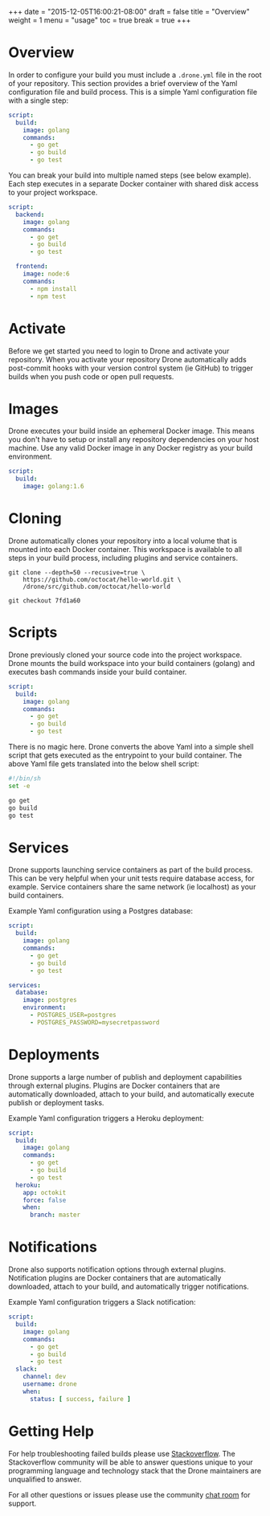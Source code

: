 +++
date = "2015-12-05T16:00:21-08:00"
draft = false
title = "Overview"
weight = 1
menu = "usage"
toc = true
break = true
+++

# Overview

In order to configure your build you must include a `.drone.yml` file in the root of your repository. This section provides a brief overview of the Yaml configuration file and build process. This is a simple Yaml configuration file with a single step:

```yaml
script:
  build:
    image: golang
    commands:
      - go get
      - go build
      - go test
```

You can break your build into multiple named steps (see below example). Each step executes in a separate Docker container with shared disk access to your project workspace.

```yaml
script:
  backend:
    image: golang
    commands:
      - go get
      - go build
      - go test

  frontend:
    image: node:6
    commands:
      - npm install
      - npm test
```

# Activate

Before we get started you need to login to Drone and activate your repository. When you activate your repository Drone automatically adds post-commit hooks with your version control system (ie GitHub) to trigger builds when you push code or open pull requests.

# Images

Drone executes your build inside an ephemeral Docker image. This means you don't have to setup or install any repository dependencies on your host machine. Use any valid Docker image in any Docker registry as your build environment.

```yaml
script:
  build:
    image: golang:1.6
```

# Cloning

Drone automatically clones your repository into a local volume that is mounted into each Docker container. This workspace is available to all steps in your build process, including plugins and service containers.

```
git clone --depth=50 --recusive=true \
    https://github.com/octocat/hello-world.git \
    /drone/src/github.com/octocat/hello-world

git checkout 7fd1a60
```

# Scripts

Drone previously cloned your source code into the project workspace. Drone mounts the build workspace into your build containers (golang) and executes bash commands inside your build container.

```yaml
script:
  build:
    image: golang
    commands:
      - go get
      - go build
      - go test
```

There is no magic here. Drone converts the above Yaml into a simple shell script that gets executed as the entrypoint to your build container. The above Yaml file gets translated into the below shell script:

```sh
#!/bin/sh
set -e

go get
go build
go test
```

# Services

Drone supports launching service containers as part of the build process. This can be very helpful when your unit tests require database access, for example. Service containers share the same network (ie localhost) as your build containers. 

Example Yaml configuration using a Postgres database:

```yaml
script:
  build:
    image: golang
    commands:
      - go get
      - go build
      - go test

services:
  database:
    image: postgres
    environment:
      - POSTGRES_USER=postgres
      - POSTGRES_PASSWORD=mysecretpassword
```

# Deployments

Drone supports a large number of publish and deployment capabilities through external plugins. Plugins are Docker containers that are automatically downloaded, attach to your build, and automatically execute publish or deployment tasks.

Example Yaml configuration triggers a Heroku deployment:

```yaml
script:
  build:
    image: golang
    commands:
      - go get
      - go build
      - go test
  heroku:
    app: octokit
    force: false
    when:
      branch: master
```

# Notifications

Drone also supports notification options through external plugins. Notification plugins are Docker containers that are automatically downloaded, attach to your build, and automatically trigger notifications.

Example Yaml configuration triggers a Slack notification:

```yaml
script:
  build:
    image: golang
    commands:
      - go get
      - go build
      - go test
  slack:
    channel: dev
    username: drone
    when:
      status: [ success, failure ]
```

# Getting Help

For help troubleshooting failed builds please use [Stackoverflow](https://stackoverflow.com). The Stackoverflow community will be able to answer questions unique to your programming language and technology stack that the Drone maintainers are unqualified to answer.

For all other questions or issues please use the community [chat room](https://gitter.im/drone/drone) for support.
